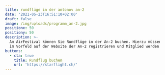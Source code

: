 ```yaml
---
title: rundflüge in der antonov an-2
date: '2021-06-23T16:51:10+02:00'
draft: false
image: /img/uploads/programm_an-2.jpg
positionx: 50
positiony: 50
description: >-
  Am AirFestival können Sie Rundflüge in der An-2 buchen. Hierzu müssen Sie sich
  im Vorfeld auf der Website der An-2 registrieren und Mitglied werden.
buttons:
  - cta: true
    title: Rundflug buchen
    url: 'https://starflight.ch/'
---
```


